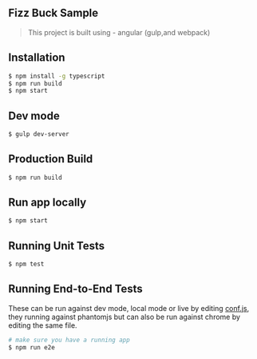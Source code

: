 ## Fizz Buck Sample
> This project is built using - angular (gulp,and webpack)

## Installation
```bash
$ npm install -g typescript
$ npm run build
$ npm start
```

## Dev mode
```bash
$ gulp dev-server 
```

## Production Build
```bash
$ npm run build
```

## Run app locally 
```bash
$ npm start 
```

## Running Unit Tests
```bash
$ npm test
```

## Running End-to-End Tests
These can be run against dev mode, local mode or live by editing
[conf.js](conf/protractor.conf.js), they running against phantomjs but
can also be run against chrome by editing the same file.
```bash
# make sure you have a running app
$ npm run e2e
```
